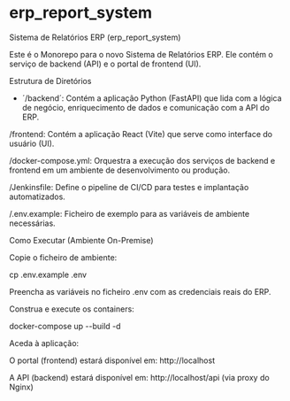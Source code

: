 # erp_report_system

Sistema de Relatórios ERP (erp_report_system)

Este é o Monorepo para o novo Sistema de Relatórios ERP. Ele contém o serviço de backend (API) e o portal de frontend (UI).

Estrutura de Diretórios

* ´/backend´: Contém a aplicação Python (FastAPI) que lida com a lógica de negócio, enriquecimento de dados e comunicação com a API do ERP.

/frontend: Contém a aplicação React (Vite) que serve como interface do usuário (UI).

/docker-compose.yml: Orquestra a execução dos serviços de backend e frontend em um ambiente de desenvolvimento ou produção.

/Jenkinsfile: Define o pipeline de CI/CD para testes e implantação automatizados.

/.env.example: Ficheiro de exemplo para as variáveis de ambiente necessárias.

Como Executar (Ambiente On-Premise)

Copie o ficheiro de ambiente:

cp .env.example .env


Preencha as variáveis no ficheiro .env com as credenciais reais do ERP.

Construa e execute os containers:

docker-compose up --build -d


Aceda à aplicação:

O portal (frontend) estará disponível em: http://localhost

A API (backend) estará disponível em: http://localhost/api (via proxy do Nginx)
